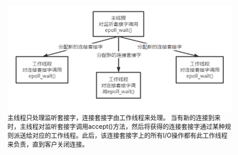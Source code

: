 ![image](https://github.com/xxhhww/ema/blob/main/image/%E5%9B%BE%E7%89%871.png)
主线程只处理监听套接字，连接套接字由工作线程来处理。
当有新的连接到来时，主线程对监听套接字调用accept()方法，然后将获得的连接套接字通过某种规则派送给对应的工作线程。此后，该连接套接字上的所有I/O操作都有此工作线程来负责，直到客户关闭连接。
